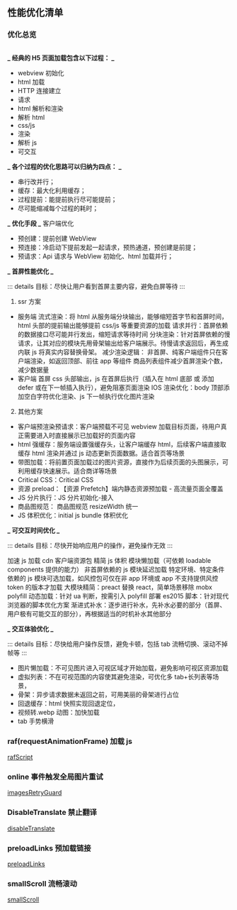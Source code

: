 ## 性能优化清单

### 优化总览

<img :src="$withBase('./pages-assets/performance.png')" class="show-small-in-center">

**_ 经典的 H5 页面加载包含以下过程： _**

- webview 初始化
- html 加载
- HTTP 连接建立
- 请求
- html 解析和渲染
- 解析 html
- css/js
- 渲染
- 解析 js
- 可交互

**_ 各个过程的优化思路可以归纳为四点： _**

- 串行改并行；
- 缓存：最大化利用缓存；
- 过程提前：能提前执行尽可能提前；
- 尽可能缩减每个过程的耗时；

**_ 优化手段 _**
客户端优化

- 预创建：提前创建 WebView
- 预连接：冷启动下提前发起一起请求，预热通道，预创建是前提；
- 预请求：Api 请求与 WebView 初始化、html 加载并行；

**_ 首屏性能优化 _**

::: details
目标：尽快让用户看到首屏主要内容，避免白屏等待
:::

1. ssr 方案

- 服务端
  流式渲染：将 html 从服务端分块输出，能够缩短首字节和首屏时间，html 头部的提前输出能够提前 css/js 等重要资源的加载
  请求并行：首屏依赖的数据接口尽可能并行发出，缩短请求等待时间
  分块渲染：针对首屏依赖的慢请求，让其对应的模块先用骨架输出给客户端展示。待慢请求返回后，再生成内联 js 将真实内容替换骨架。
  减少渲染逻辑：
  非首屏、纯客户端组件只在客户端渲染，如返回顶部、前往 app 等组件
  商品列表组件减少首屏渲染个数，减少数据量
- 客户端
  首屏 css 头部输出，js 在首屏后执行（插入在 html 底部 或 添加 defer 或在下一帧插入执行），避免阻塞页面渲染
  IOS 渲染优化：body 顶部添加空白字符优化渲染、js 下一帧执行优化图片渲染

2. 其他方案

- 客户端预渲染预请求：客户端预载不可见 webview 加载目标页面，待用户真正需要进入时直接展示已加载好的页面内容
- html 强缓存：服务端设置强缓存头，让客户端缓存 html，后续客户端直接取缓存 html 渲染并通过 js 动态更新页面数据。适合首页等场景
- 带图加载：将前置页面加载过的图片资源，直接作为后续页面的头图展示，可利用缓存快速展示。适合商详等场景
- Critical CSS：​Critical CSS​
- 资源 preload：​【资源 Prefetch】端内静态资源预加载 - 高流量页面全覆盖 ​
- JS 分片执行：​JS 分片初始化-接入 ​
- 商品图规范：​ 商品图规范 resizeWidth 统一 ​
- JS 体积优化：​initial js bundle 体积优化 ​

**_ 可交互时间优化 _**

::: details
目标：尽快开始响应用户的操作，避免操作无效
:::

加速 js 加载
cdn
客户端资源包
精简 js 体积
模块懒加载（可依赖 loadable components 提供的能力）
非首屏依赖的 js 模块延迟加载
特定环境、特定条件依赖的 js 模块可选加载，如风控包可仅在非 app 环境或 app 不支持提供风控 token 的版本才加载
大模块精简：preact 替换 react，简单场景移除 mobx
polyfill 动态加载：针对 ua 判断，按需引入 polyfill
部署 es2015 脚本：针对现代浏览器的脚本优化方案
渐进式补水：逐步进行补水，先补水必要的部分（首屏、用户极有可能交互的部分），再根据适当的时机补水其他部分

**_ 交互体验优化 _**

::: details
目标：尽快给用户操作反馈，避免卡顿，包括 tab 流畅切换、滚动不掉帧等
:::

- 图片懒加载：不可见图片进入可视区域才开始加载，避免影响可视区资源加载
- 虚拟列表：不在可视范围的内容使其避免渲染，可优化多 tab+长列表等场景，
- 骨架：异步请求数据未返回之前，可用美丽的骨架进行占位
- 回退缓存：html 快照实现回退定位，
- 视频转.webp 动图：加快加载
- tab 手势横滑

### raf(requestAnimationFrame) 加载 js

[rafScript](./rafScript)

### online 事件触发全局图片重试

[imagesRetryGuard](./imagesRetryGuard)

### DisableTranslate 禁止翻译

[disableTranslate](./disableTranslate)

### preloadLinks 预加载链接

[preloadLinks](./preloadLinks)

### smallScroll 流畅滚动

[smallScroll](./smallScroll)
